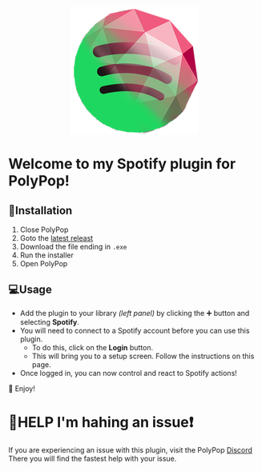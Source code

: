 <p align="center">
    <img src="static/icon.png?raw=true" alt="PolyPop Spotify Plugin Logo" />
</p>


# Welcome to my Spotify plugin for PolyPop!

## 🚀Installation

1. Close PolyPop
2. Goto the [latest releast](https://github.com/Jabbey92/PolyPop-Spotify-Plugin/releases/latest)
3. Download the file ending in `.exe`
4. Run the installer
5. Open PolyPop

## 💻Usage

- Add the plugin to your library *(left panel)* by clicking the ➕ button and selecting **Spotify**.
- You will need to connect to a Spotify account before you can use this plugin.
    - To do this, click on the __Login__ button.
    - This will bring you to a setup screen. Follow the instructions on this page.
- Once logged in, you can now control and react to Spotify actions!

🎵 Enjoy!

# 🚨HELP I'm hahing an issue❗
If you are experiencing an issue with this plugin, visit the PolyPop [Discord](https://discord.gg/QCFSQTaJW6)
There you will find the fastest help with your issue.